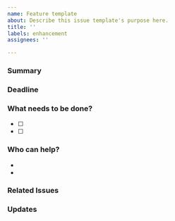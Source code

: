 ```yaml
---
name: Feature template
about: Describe this issue template's purpose here.
title: ''
labels: enhancement
assignees: ''

---
```


### Summary
<!-- Please provide a detailed description of the change or addition you are proposing, or the question you're asking. Please provide as much context as possible and link to related issues and/or pull requests.
-->
### Deadline 

### What needs to be done?
- [ ] 
- [ ] 

### Who can help?
* 
* 
### Related Issues

### Updates
